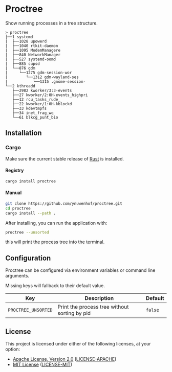 # Proctree

Show running processes in a tree structure.

```
> proctree
├──1 systemd
|  ├──1028 upowerd
|  ├──1040 rtkit-daemon
|  ├──1095 ModemManagere
|  ├──840 NetworkManager
|  ├──527 systemd-oomd
|  ├──885 cupsd
|  └──876 gdm
|     └──1275 gdm-session-wor
|        └──1312 gdm-wayland-ses
|           └──1315 .gnome-session-
└──2 kthreadd
   ├──2982 kworker/3:3-events
   ├──27 kworker/2:0H-events_highpri
   ├──12 rcu_tasks_rude_
   ├──22 kworker/1:0H-kblockd
   ├──33 kdevtmpfs
   ├──34 inet_frag_wq
   └──61 blkcg_punt_bio
```

## Installation

### Cargo

Make sure the current stable release of [Rust](https://rust-lang.org/tools/install) is installed.

#### Registry

```bash
cargo install proctree
```

#### Manual

```bash
git clone https://github.com/ynuwenhof/proctree.git
cd proctree
cargo install --path .
```

After installing, you can run the application with:

```bash
proctree --unsorted
```

this will print the process tree into the terminal.

## Configuration

Proctree can be configured via environment variables or command line arguments.

Missing keys will fallback to their default value.

| Key                   | Description                                   | Default |
|-----------------------|-----------------------------------------------|---------|
| `PROCTREE_UNSORTED`   | Print the process tree without sorting by pid | `false` |

## License

This project is licensed under either of the following licenses, at your option:

* [Apache License, Version 2.0](https://apache.org/licenses/LICENSE-2.0)
  ([LICENSE-APACHE](https://github.com/ynuwenhof/proctree/blob/main/LICENSE-APACHE))
* [MIT License](https://opensource.org/licenses/MIT)
  ([LICENSE-MIT](https://github.com/ynuwenhof/proctree/blob/main/LICENSE-MIT))
